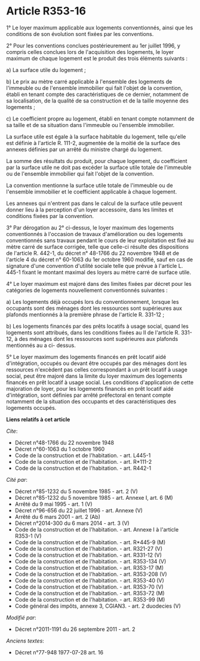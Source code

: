 # Article R353-16

1° Le loyer maximum applicable aux logements conventionnés, ainsi que les conditions de son évolution sont fixées par les
conventions. 

2° Pour les conventions conclues postérieurement au 1er juillet 1996, y compris celles conclues lors de l'acquisition des
logements, le loyer maximum de chaque logement est le produit des trois éléments suivants : 

a) La surface utile du logement ; 

b) Le prix au mètre carré applicable à l'ensemble des logements de l'immeuble ou de l'ensemble immobilier qui fait l'objet de
la convention, établi en tenant compte des caractéristiques de ce dernier, notamment de sa localisation, de la qualité de sa
construction et de la taille moyenne des logements ; 

c) Le coefficient propre au logement, établi en tenant compte notamment de sa taille et de sa situation dans l'immeuble ou
l'ensemble immobilier. 

La surface utile est égale à la surface habitable du logement, telle qu'elle est définie à l'article R. 111-2, augmentée de
la moitié de la surface des annexes définies par un arrêté du ministre chargé du logement. 

La somme des résultats du produit, pour chaque logement, du coefficient par la surface utile ne doit pas excéder la surface
utile totale de l'immeuble ou de l'ensemble immobilier qui fait l'objet de la convention. 

La convention mentionne la surface utile totale de l'immeuble ou de l'ensemble immobilier et le coefficient applicable à
chaque logement. 

Les annexes qui n'entrent pas dans le calcul de la surface utile peuvent donner lieu à la perception d'un loyer accessoire,
dans les limites et conditions fixées par la convention. 

3° Par dérogation au 2° ci-dessus, le loyer maximum des logements conventionnés à l'occasion de travaux d'amélioration ou des
logements conventionnés sans travaux pendant le cours de leur exploitation est fixé au mètre carré de surface corrigée, telle
que celle-ci résulte des dispositions de l'article R. 442-1, du décret n° 48-1766 du 22 novembre 1948 et de l'article 4 du
décret n° 60-1063 du 1er octobre 1960 modifié, sauf en cas de signature d'une convention d'utilité sociale telle que prévue à
l'article L. 445-1 fixant le montant maximal des loyers au mètre carré de surface utile. 

4° Le loyer maximum est majoré dans des limites fixées par décret pour les catégories de logements nouvellement conventionnés
suivantes : 

a) Les logements déjà occupés lors du conventionnement, lorsque les occupants sont des ménages dont les ressources sont
supérieures aux plafonds mentionnés à la première phrase de l'article R. 331-12 ; 

b) Les logements financés par des prêts locatifs à usage social, quand les logements sont attribués, dans les conditions
fixées au II de l'article R. 331-12, à des ménages dont les ressources sont supérieures aux plafonds mentionnés au a ci-
dessus.

5° Le loyer maximum des logements financés en prêt locatif aidé d'intégration, occupés ou devant être occupés par des ménages
dont les ressources n'excèdent pas celles correspondant à un prêt locatif à usage social, peut être majoré dans la limite du
loyer maximum des logements financés en prêt locatif à usage social. Les conditions d'application de cette majoration de
loyer, pour les logements financés en prêt locatif aidé d'intégration, sont définies par arrêté préfectoral en tenant compte
notamment de la situation des occupants et des caractéristiques des logements occupés.

**Liens relatifs à cet article**

_Cite_:

  - Décret n°48-1766 du 22 novembre 1948
  - Décret n°60-1063 du 1 octobre 1960
  - Code de la construction et de l'habitation. - art. L445-1
  - Code de la construction et de l'habitation. - art. R*111-2
  - Code de la construction et de l'habitation. - art. R442-1

_Cité par_:

  - Décret n°85-1232 du 5 novembre 1985 - art. 2 (V)
  - Décret n°85-1232 du 5 novembre 1985 - art. Annexe I, art. 6 (M)
  - Arrêté du 9 mai 1995 - art. 1 (V)
  - Décret n°96-656 du 22 juillet 1996 - art. Annexe (V)
  - Arrêté du 6 mars 2001 - art. 2 (Ab)
  - Décret n°2014-300 du 6 mars 2014 - art. 3 (V)
  - Code de la construction et de l'habitation. - art. Annexe I à l'article R353-1 (V)
  - Code de la construction et de l'habitation. - art. R*445-9 (M)
  - Code de la construction et de l'habitation. - art. R321-27 (V)
  - Code de la construction et de l'habitation. - art. R331-12 (V)
  - Code de la construction et de l'habitation. - art. R353-134 (V)
  - Code de la construction et de l'habitation. - art. R353-17 (M)
  - Code de la construction et de l'habitation. - art. R353-208 (V)
  - Code de la construction et de l'habitation. - art. R353-40 (V)
  - Code de la construction et de l'habitation. - art. R353-70 (V)
  - Code de la construction et de l'habitation. - art. R353-72 (M)
  - Code de la construction et de l'habitation. - art. R353-99 (M)
  - Code général des impôts, annexe 3, CGIAN3. - art. 2 duodecies (V)

_Modifié par_:

  - Décret n°2011-1191 du 26 septembre 2011 - art. 2

_Anciens textes_:

  - Décret n°77-948 1977-07-28 art. 16

